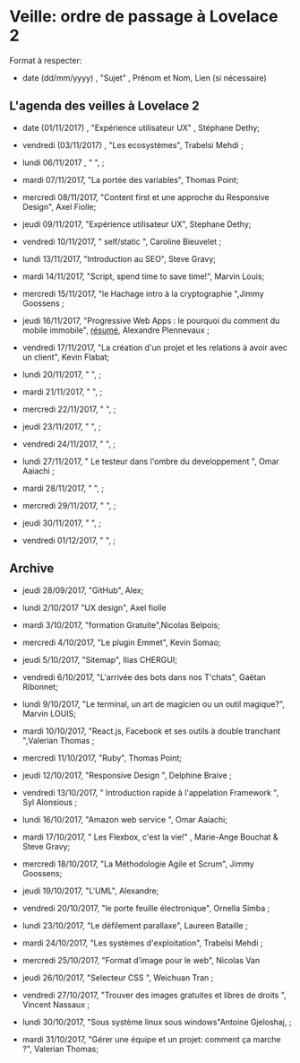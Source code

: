 ﻿# Veille: ordre de passage à Lovelace 2

Format à respecter:   
- date (dd/mm/yyyy) , "Sujet" ,  Prénom et Nom, Lien (si nécessaire)

## L'agenda des veilles à Lovelace 2


- date (01/11/2017) , "Expérience utilisateur UX" , Stéphane Dethy;

- vendredi (03/11/2017) , "Les ecosystèmes", Trabelsi Mehdi ;

- lundi 06/11/2017 , "     ",     ;

- mardi 07/11/2017, "La portée des variables", Thomas Point;

- mercredi 08/11/2017, "Content first et une approche du Responsive Design", Axel Fiolle;

- jeudi 09/11/2017, "Expérience utilisateur UX", Stephane Dethy;

- vendredi 10/11/2017, " self/static ", Caroline Bieuvelet ;

- lundi 13/11/2017, "Introduction au SEO", Steve Gravy;

- mardi 14/11/2017, "Script, spend time to save time!", Marvin Louis;

- mercredi 15/11/2017, "le Hachage  intro à la cryptographie  ",Jimmy Goossens    ;

- jeudi 16/11/2017, "Progressive Web Apps : le pourquoi du comment du mobile immobile", [résumé](https://github.com/becodeorg/Lovelace-promo-2/tree/master/Parcours/PWA%20-%20progressive%20web%20apps), Alexandre Plennevaux ;

- vendredi 17/11/2017, "La création d'un projet et les relations à avoir avec un client", Kevin Flabat;

- lundi 20/11/2017, "    ",    ;

- mardi 21/11/2017, "    ",    ;

- mercredi 22/11/2017, "    ",    ;

- jeudi 23/11/2017, "    ",    ;

- vendredi 24/11/2017, "     ",    ;

- lundi 27/11/2017, " Le testeur dans l'ombre du developpement   ", Omar Aaiachi   ;

- mardi 28/11/2017, "    ",    ;

- mercredi 29/11/2017, "    ",   ;

- jeudi 30/11/2017, "    ",    ;

- vendredi 01/12/2017, "   ",   ;



## Archive
- jeudi 28/09/2017, "GitHub", Alex;
- lundi 2/10/2017 "UX design", Axel fiolle

- mardi 3/10/2017, "formation Gratuite",Nicolas Belpois;

- mercredi 4/10/2017, "Le plugin Emmet", Kevin Somao;

- jeudi 5/10/2017, "Sitemap", Ilias CHERGUI;

- vendredi 6/10/2017, "L'arrivée des bots dans nos T'chats", Gaëtan Ribonnet;

- lundi 9/10/2017, "Le terminal, un art de magicien ou un outil magique?", Marvin LOUIS;

- mardi 10/10/2017, "React.js, Facebook et ses outils à double tranchant ",Valerian Thomas ;

- mercredi 11/10/2017, "Ruby", Thomas Point;

- jeudi 12/10/2017, "Responsive Design ", Delphine Braive ;

- vendredi 13/10/2017, " Introduction rapide à l'appelation Framework  ", Syl Alonsious ;

- lundi 16/10/2017, "Amazon web service ", Omar Aaiachi;

- mardi 17/10/2017, " Les Flexbox, c'est la vie!" , Marie-Ange Bouchat & Steve Gravy;

- mercredi 18/10/2017, "La  Méthodologie Agile et Scrum", Jimmy Goossens;

- jeudi 19/10/2017, "L'UML", Alexandre;

- vendredi 20/10/2017, "le porte feuille électronique", Ornella Simba ;

- lundi 23/10/2017, "Le défilement parallaxe", Laureen Bataille ;

- mardi 24/10/2017, "Les systèmes d'exploitation", Trabelsi Mehdi ;

- mercredi 25/10/2017, "Format d’image pour le web", Nicolas Van

- jeudi 26/10/2017, "Selecteur CSS ", Weichuan Tran ;

- vendredi 27/10/2017, "Trouver des images gratuites et libres de droits ", Vincent Nassaux ;

- lundi 30/10/2017, "Sous système linux sous windows"Antoine Gjeloshaj, ;

- mardi 31/10/2017, "Gérer une équipe et un projet: comment ça marche ?", Valerian Thomas;
